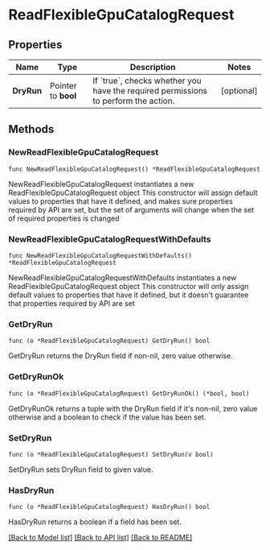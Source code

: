 # ReadFlexibleGpuCatalogRequest

## Properties

Name | Type | Description | Notes
------------ | ------------- | ------------- | -------------
**DryRun** | Pointer to **bool** | If &#x60;true&#x60;, checks whether you have the required permissions to perform the action. | [optional] 

## Methods

### NewReadFlexibleGpuCatalogRequest

`func NewReadFlexibleGpuCatalogRequest() *ReadFlexibleGpuCatalogRequest`

NewReadFlexibleGpuCatalogRequest instantiates a new ReadFlexibleGpuCatalogRequest object
This constructor will assign default values to properties that have it defined,
and makes sure properties required by API are set, but the set of arguments
will change when the set of required properties is changed

### NewReadFlexibleGpuCatalogRequestWithDefaults

`func NewReadFlexibleGpuCatalogRequestWithDefaults() *ReadFlexibleGpuCatalogRequest`

NewReadFlexibleGpuCatalogRequestWithDefaults instantiates a new ReadFlexibleGpuCatalogRequest object
This constructor will only assign default values to properties that have it defined,
but it doesn't guarantee that properties required by API are set

### GetDryRun

`func (o *ReadFlexibleGpuCatalogRequest) GetDryRun() bool`

GetDryRun returns the DryRun field if non-nil, zero value otherwise.

### GetDryRunOk

`func (o *ReadFlexibleGpuCatalogRequest) GetDryRunOk() (*bool, bool)`

GetDryRunOk returns a tuple with the DryRun field if it's non-nil, zero value otherwise
and a boolean to check if the value has been set.

### SetDryRun

`func (o *ReadFlexibleGpuCatalogRequest) SetDryRun(v bool)`

SetDryRun sets DryRun field to given value.

### HasDryRun

`func (o *ReadFlexibleGpuCatalogRequest) HasDryRun() bool`

HasDryRun returns a boolean if a field has been set.


[[Back to Model list]](../README.md#documentation-for-models) [[Back to API list]](../README.md#documentation-for-api-endpoints) [[Back to README]](../README.md)


